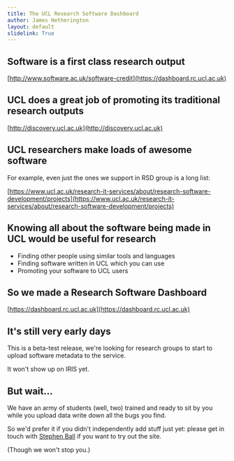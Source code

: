 ```yaml
---
title: The UCL Research Software Dashboard
author: James Hetherington
layout: default
slidelink: True
---
```


Software is a first class research output
-----------------------------------------

[http://www.software.ac.uk/software-credit](https://dashboard.rc.ucl.ac.uk)

UCL does a great job of promoting its traditional research outputs
-------------------------------------------------------------

[http://discovery.ucl.ac.uk](http://discovery.ucl.ac.uk)

UCL researchers make loads of awesome software
----------------------------------------------

For example, even just the ones we support in RSD group is a long list:

[https://www.ucl.ac.uk/research-it-services/about/research-software-development/projects](https://www.ucl.ac.uk/research-it-services/about/research-software-development/projects)

Knowing all about the software being made in UCL would be useful for research
---------------------------------------------

* Finding other people using similar tools and languages
* Finding software written in UCL which you can use
* Promoting your software to UCL users

So we made a Research Software Dashboard
----------------------------------------

[https://dashboard.rc.ucl.ac.uk](https://dashboard.rc.ucl.ac.uk)

It's still very early days
--------------------------

This is a beta-test release, we're looking for research groups to start to upload
software metadata to the service.

It won't show up on IRIS yet.

But wait...
-----------

We have an army of students (well, two) trained and ready to sit by you
while you upload data write down all the bugs you find.

So we'd prefer it if you didn't independently add stuff just yet: please
get in touch with [Stephen Ball](mailto:cceasba@ucl.ac.uk) if you want to try out
the site.

(Though we won't stop you.)
